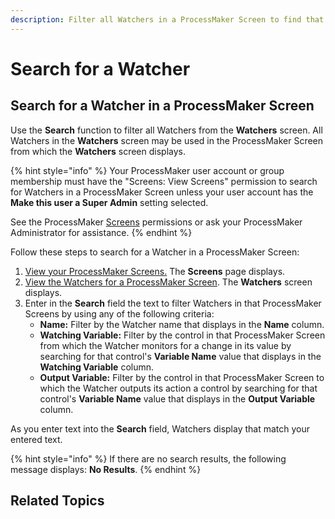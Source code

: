 ```yaml
---
description: Filter all Watchers in a ProcessMaker Screen to find that one you need.
---
```


# Search for a Watcher

## Search for a Watcher in a ProcessMaker Screen

Use the **Search** function to filter all Watchers from the **Watchers** screen. All Watchers in the **Watchers** screen may be used in the ProcessMaker Screen from which the **Watchers** screen displays.

{% hint style="info" %}
Your ProcessMaker user account or group membership must have the "Screens: View Screens" permission to search for Watchers in a ProcessMaker Screen unless your user account has the **Make this user a Super Admin** setting selected.

See the ProcessMaker [Screens](../../../../processmaker-administration/permission-descriptions-for-users-and-groups.md#screens) permissions or ask your ProcessMaker Administrator for assistance.
{% endhint %}

Follow these steps to search for a Watcher in a ProcessMaker Screen:

1. [View your ProcessMaker Screens.](../../manage-forms/view-all-forms.md) The **Screens** page displays.
2. [View the Watchers for a ProcessMaker Screen](view-watchers-for-a-screen.md#view-watchers-for-a-processmaker-screen). The **Watchers** screen displays.
3. Enter in the **Search** field the text to filter Watchers in that ProcessMaker Screens by using any of the following criteria:
   * **Name:** Filter by the Watcher name that displays in the **Name** column.
   * **Watching Variable:** Filter by the control in that ProcessMaker Screen from which the Watcher monitors for a change in its value by searching for that control's **Variable Name** value that displays in the **Watching Variable** column.
   * **Output Variable:** Filter by the control in that ProcessMaker Screen to which the Watcher outputs its action a control by searching for that control's **Variable Name** value that displays in the **Output Variable** column.

As you enter text into the **Search** field, Watchers display that match your entered text.

{% hint style="info" %}
If there are no search results, the following message displays: **No Results**.
{% endhint %}

## Related Topics



